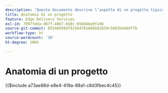 ```yaml
---
description: 'Questo documento descrive l’aspetto di un progetto tipico dal punto di vista del codice. Prima di leggere questo documento, acquisisci familiarità con la Guida introduttiva: Tutorial per sviluppatori.'
title: Anatomia di un progetto
feature: Edge Delivery Services
exl-id: 7097fdda-d87f-4867-b58c-65b04be0fa96
source-git-commit: 05548d56d791584781606b02839c5602b4469f7b
workflow-type: ht
source-wordcount: '38'
ht-degree: 100%

---
```


# Anatomia di un progetto

{{$include a73ae88d-e8e4-419a-88a1-c8d3fbec4c45}}
